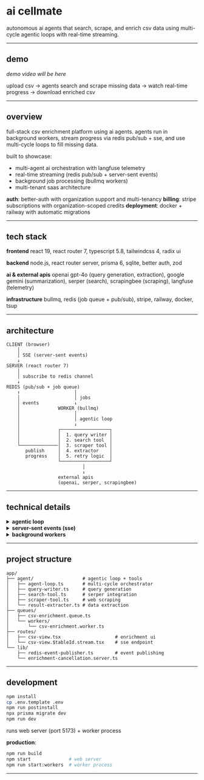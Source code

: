 # ai cellmate

autonomous ai agents that search, scrape, and enrich csv data using multi-cycle agentic loops with real-time streaming.

---

## demo

*demo video will be here*

upload csv → agents search and scrape missing data → watch real-time progress → download enriched csv

---

## overview

full-stack csv enrichment platform using ai agents. agents run in background workers, stream progress via redis pub/sub + sse, and use multi-cycle loops to fill missing data.

built to showcase:
- multi-agent ai orchestration with langfuse telemetry
- real-time streaming (redis pub/sub + server-sent events)
- background job processing (bullmq workers)
- multi-tenant saas architecture

**auth**: better-auth with organization support and multi-tenancy
**billing**: stripe subscriptions with organization-scoped credits
**deployment**: docker + railway with automatic migrations

---

## tech stack

**frontend**
react 19, react router 7, typescript 5.8, tailwindcss 4, radix ui

**backend**
node.js, react router server, prisma 6, sqlite, better auth, zod

**ai & external apis**
openai gpt-4o (query generation, extraction), google gemini (summarization), serper (search), scrapingbee (scraping), langfuse (telemetry)

**infrastructure**
bullmq, redis (job queue + pub/sub), stripe, railway, docker, tsup

---

## architecture

```
CLIENT (browser)
    │
    │ SSE (server-sent events)
    ↓
SERVER (react router 7)
    │
    │ subscribe to redis channel
    ↓
REDIS (pub/sub + job queue)
    ↑                    │
    │                    │ jobs
    │ events             ↓
    │              WORKER (bullmq)
    │                    │
    │                    │ agentic loop
    │                    ↓
    │              ┌──────────────────┐
    │              │  1. query writer │
    │              │  2. search tool  │
    └──────────────│  3. scraper tool │
       publish     │  4. extractor    │
       progress    │  5. retry logic  │
                   └──────────────────┘
                            │
                            ↓
                   external apis
                   (openai, serper, scrapingbee)
```

---

## technical details

<details>
<summary><strong>agentic loop</strong></summary>

**file**: `app/agent/agent-loop.ts`

runs up to 2 enrichment cycles per csv row.

**stages**:

1. **query writer** - generates search queries for missing columns using gpt-4o
   - uses failed query history to avoid repeating mistakes
   - structured output with zod schemas

2. **search tool** - parallel web searches via serper api
   - returns urls, snippets, titles

3. **scraper tool** - scrapes urls with deduplication
   - custom lightweight scraper first
   - scrapingbee fallback for js-heavy sites
   - converts html → markdown
   - configurable concurrency

4. **result extractor** - extracts structured data using gpt-4o
   - gemini summarizes content
   - zod validation

5. **retry logic** - tracks failed columns
   - retries in next cycle
   - saves final state

**telemetry**: langfuse tracks all llm calls, token usage, latency

**events**: publishes to redis at each stage (`stage-start`, `stage-complete`, `cell-update`)

</details>

<details>
<summary><strong>server-sent events (sse)</strong></summary>

**real-time progress streaming**

**publisher** (`app/lib/redis-event-publisher.ts`):
- singleton redis client
- publishes events to `enrichment:{tableId}` channel
- 11 event types: `row-start`, `stage-start`, `cell-update`, `row-complete`, etc.
- graceful degradation if redis fails

**subscriber** (`app/routes/csv-view.$tableId.stream.tsx`):
- creates redis subscriber per browser client
- subscribes to table-specific channel
- streams events via sse endpoint
- auto cleanup on disconnect

**client** (`app/routes/csv-view.tsx`):
- eventsource connection
- updates ui in real-time based on events
- multiple clients can watch same enrichment

</details>

<details>
<summary><strong>background workers</strong></summary>

**file**: `app/queues/workers/csv-enrichment.worker.ts`

**queue** (bullmq + redis):
- persistent job storage
- each enrichment run = one job
- retry logic and error handling

**worker process**:
- separate node process (`worker.ts`)
- production: compiled with tsup
- development: runs with tsx
- sequential processing (concurrency: 1)

**workflow**:
1. fetch csv data from database
2. for each row:
   - publish `row-start` event
   - run agentic loop (up to 2 cycles)
   - save enriched data
   - publish `cell-update` events
   - publish `row-complete`
3. update run status
4. publish `complete` event

**cancellation** (`app/lib/enrichment-cancellation.server.ts`):
- sets redis flag `cancel:{runId}`
- agent loop checks flag before each operation
- graceful shutdown

</details>

---

## project structure

```
app/
├── agent/                  # agentic loop + tools
│   ├── agent-loop.ts       # multi-cycle orchestrator
│   ├── query-writer.ts     # query generation
│   ├── search-tool.ts      # serper integration
│   ├── scraper-tool.ts     # web scraping
│   └── result-extracter.ts # data extraction
├── queues/
│   ├── csv-enrichment.queue.ts
│   └── workers/
│       └── csv-enrichment.worker.ts
├── routes/
│   ├── csv-view.tsx                    # enrichment ui
│   └── csv-view.$tableId.stream.tsx    # sse endpoint
└── lib/
    ├── redis-event-publisher.ts        # event publishing
    └── enrichment-cancellation.server.ts
```

---

## development

```bash
npm install
cp .env.template .env
npm run postinstall
npx prisma migrate dev
npm run dev
```

runs web server (port 5173) + worker process

**production**:
```bash
npm run build
npm start              # web server
npm run start:workers  # worker process
```

---

